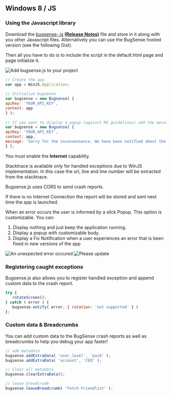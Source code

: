 ## Windows 8 / JS

### Using the Javascript library

Download the <a href="">bugsense-<strong></strong>.js</a><strong> <a href="/releases/html5" id="releases">(Release Notes)</a></strong> file and store in it along with you other Javascript files. Alternatively you can use the BugSense hosted version (see the following Gist). 

Then all you have to do is to include the script in the default.html page and page initialize it. 

![Add bugsense.js to your project](/static/images/landing/screens/VS2012.bugsense-js.png "Add bugsense.js to your project")

```js
// Create the app
var app = WinJS.Application;
 
// Initialize bugsense
var bugsense = new Bugsense( {
apiKey: 'YOUR_API_KEY',
context: app
} );
 
// If you want to display a popup (against MS guidelines) add the message option
var bugsense = new Bugsense( {
apiKey: 'YOUR_API_KEY',
context: app,
message: 'Sorry for the inconvenience. We have been notified about the error'
} );
```

You must enable the **Internet** capability.

Stacktrace is available only for handled exceptions due to WinJS implementation. In this case the url, line and line number will be extracted from the stacktrace.

Bugsense.js uses CORS to send crash reports.

If there is no Internet Connection the report will be stored and sent next time the app is launched.

When an error occurs the user is informed by a slick Popup. This option is customizable. You can:

1. Display nothing and just keep the application running.
2. Display a popup with customizable body.
3. Display a Fix Notification when a user experiences an error that is been fixed in new versions of the app 

![An unexpected error occured](https://1-ps.googleusercontent.com/sx/s.bugsense.appspot.com/www.bugsense.com/static/images/landing/screens/notification-w81.png.pagespeed.ce.BfusI9Rh5U.png)
![Please update](https://1-ps.googleusercontent.com/sx/s.bugsense.appspot.com/www.bugsense.com/static/images/landing/screens/xnotification-w82.png.pagespeed.ic.FOC6wNWwQS.png)

### Registering caught exceptions

Bugsense.js also allows you to register handled exception and append custom data to the crash report.

```js
try {
   rotateScreen();
} catch ( error ) {
   bugsense.notify( error, { rotation: 'not supported' } )
};
```

### Custom data & Breadcrumbs

You can add custom data to the BugSense crash reports as well as breadcrumbs to help you debug your app faster!

```js
// add metadata
bugsense.addExtraData( 'user_level', 'paid' );
bugsense.addExtraData( 'account', 'CEO' );

// Clear all metadata
bugsense.clearExtraData();

// leave breadcrumb
bugsense.leaveBreadcrumb( 'Fetch Friendlist' );
```


